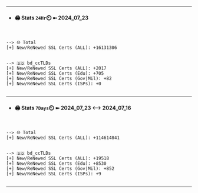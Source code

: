 

---
- #### 🖨️ **Stats** `24Hr`⏲️ ➼ 2024_07_23
```console


--> 🌐 Total
[+] New/ReNewed SSL Certs (ALL): +16131306


--> 🇧🇩 bd_ccTLDs
[+] New/ReNewed SSL Certs (ALL): +2017
[+] New/ReNewed SSL Certs (Edu): +705
[+] New/ReNewed SSL Certs (Gov|Mil): +82
[+] New/ReNewed SSL Certs (ISPs): +0


```

---
- #### 🖨️ **Stats** `7Days`⏲️ ➼ 2024_07_23 <--> 2024_07_16
```console


--> 🌐 Total
[+] New/ReNewed SSL Certs (ALL): +114614841


--> 🇧🇩 bd_ccTLDs
[+] New/ReNewed SSL Certs (ALL): +19518
[+] New/ReNewed SSL Certs (Edu): +8530
[+] New/ReNewed SSL Certs (Gov|Mil): +852
[+] New/ReNewed SSL Certs (ISPs): +9


```

---

